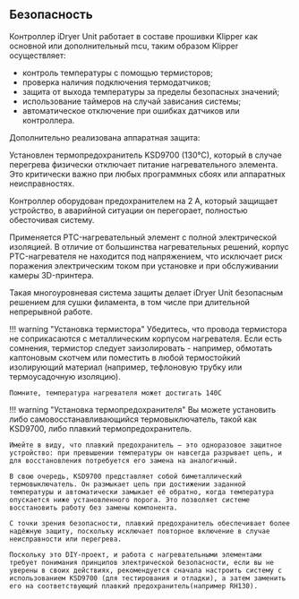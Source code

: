 ## Безопасность
Контроллер iDryer Unit работает в составе прошивки Klipper как основной или дополнительный mcu, таким образом Klipper осуществляет:

- контроль температуры с помощью термисторов;
- проверка наличия подключения термодатчиков;
- защита от выхода температуры за пределы безопасных значений;
- использование таймеров на случай зависания системы;
- автоматическое отключение при ошибках датчиков или контроллера.

Дополнительно реализована аппаратная защита:

Установлен термопредохранитель KSD9700 (130°C), который в случае перегрева физически отключает питание нагревательного элемента. Это критически важно при любых программных сбоях или аппаратных неисправностях.

Контроллер оборудован предохранителем на 2 А, который защищает устройство, в аварийной ситуации он перегорает, полностью обесточивая систему.

Применяется PTC-нагревательный элемент с полной электрической изоляцией. В отличие от большинства нагревательных решений, корпус PTC-нагревателя не находится под напряжением, что исключает риск поражения электрическим током при установке и при обслуживании камеры 3D-принтера.

Такая многоуровневая система защиты делает iDryer Unit безопасным решением для сушки филамента, в том числе при длительной непрерывной работе.

!!! warning "Установка термистора"
    Убедитесь, что провода термистора не соприкасаются с металлическим корпусом нагревателя. Если есть сомнения, термистор следует заизолировать - например, обмотать каптоновым скотчем или поместить в любой термостойкий изолирующий материал (например, тефлоновую трубку или термоусадочную изоляцию).

    Помните, температура нагревателя может достигать 140С

!!! warning "Установка термопредохранителя"
    Вы можете установить либо самовосстанавливающийся термовыключатель, такой как KSD9700, либо плавкий термопредохранитель.

    Имейте в виду, что плавкий предохранитель — это одноразовое защитное устройство: при превышении температуры он навсегда разрывает цепь, и для восстановления потребуется его замена на аналогичный.

    В свою очередь, KSD9700 представляет собой биметаллический термовыключатель. Он размыкает цепь при достижении заданной температуры и автоматически замыкает её обратно, когда температура опускается ниже установленного порога. Это позволяет системе восстановить работу без замены компонента.

    С точки зрения безопасности, плавкий предохранитель обеспечивает более надёжную защиту, поскольку исключает повторное включение в случае неисправности или перегрева.

    Поскольку это DIY-проект, и работа с нагревательными элементами требует понимания принципов электрической безопасности, если вы не уверены в своих действиях, рекомендуется сначала настроить систему с использованием KSD9700 (для тестирования и отладки), а затем заменить его на соответствующий плавкий предохранитель(например RH130).